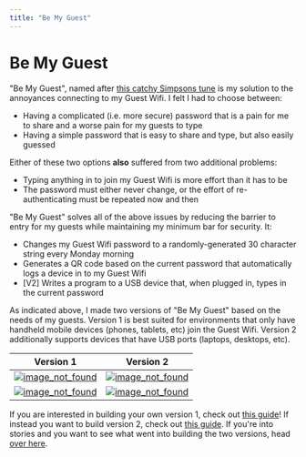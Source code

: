 ```yaml
---
title: "Be My Guest"
---
```


# Be My Guest

"Be My Guest", named after [this catchy Simpsons tune](https://www.youtube.com/watch?v=TyWVaZsUQjc) is my solution to the annoyances connecting to my Guest Wifi. I felt I had to choose between:

- Having a complicated (i.e. more secure) password that is a pain for me to share and a worse pain for my guests to type
- Having a simple password that is easy to share and type, but also easily guessed

Either of these two options **also** suffered from two additional problems:

- Typing anything in to join my Guest Wifi is more effort than it has to be
- The password must either never change, or the effort of re-authenticating must be repeated now and then

"Be My Guest" solves all of the above issues by reducing the barrier to entry for my guests while maintaining my minimum bar for security. It:

- Changes my Guest Wifi password to a randomly-generated 30 character string every Monday morning
- Generates a QR code based on the current password that automatically logs a device in to my Guest Wifi
- [V2] Writes a program to a USB device that, when plugged in, types in the current password

As indicated above, I made two versions of "Be My Guest" based on the needs of my guests. Version 1 is best suited for environments that only have handheld mobile devices (phones, tablets, etc) join the Guest Wifi. Version 2 additionally supports devices that have USB ports (laptops, desktops, etc).

Version 1 | Version 2
--------- | ----
[![image_not_found](/assets/images/be_my_guest_v1_front.png)](https://raw.githubusercontent.com/kmanc/wifi_qr/main/docs/assets/images/be_my_guest_v1_front.png) | [![image_not_found](/assets/images/be_my_guest_v2_front.png)](https://raw.githubusercontent.com/kmanc/wifi_qr/main/docs/assets/images/be_my_guest_v2_front.png)
[![image_not_found](/assets/images/be_my_guest_v1_back.png)](https://raw.githubusercontent.com/kmanc/wifi_qr/main/docs/assets/images/be_my_guest_v1_back.png) | [![image_not_found](/assets/images/be_my_guest_v2_back.png)](https://raw.githubusercontent.com/kmanc/wifi_qr/main/docs/assets/images/be_my_guest_v2_back.png)


If you are interested in building your own version 1, check out [this guide](https://kmanc.github.io/be_my_guest/version_1.html)!
If instead you want to build version 2, check out [this guide](https://kmanc.github.io/be_my_guest/version_2.html).
If you're into stories and you want to see what went into building the two versions, head [over here](https://kmanc.github.io/be_my_guest/behind_the_scenes.html).
